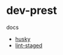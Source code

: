 # dev-prest

docs

- [husky](https://typicode.github.io/husky/#/)
- [lint-staged](https://github.com/okonet/lint-staged)

